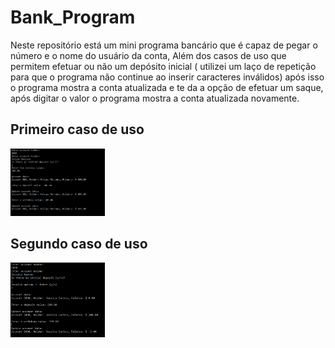 # Bank_Program

<p> Neste repositório está um mini programa bancário que é capaz de pegar o número e o nome do usuário da conta, Além dos casos de uso que permitem efetuar ou não um depósito inicial ( utilizei um laço de repetição para que o programa não continue ao inserir caracteres inválidos) após isso o programa mostra a conta atualizada e te da a opção de efetuar um saque, após digitar o valor o programa mostra a conta atualizada novamente. </p>

<H2> Primeiro caso de uso </H2>
<img src="/telas/tela1.png" width="30%"></img> 

<h2> Segundo caso de uso </h2>
<img src="/telas/tela2.png" width="30%"></img> 
